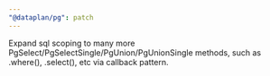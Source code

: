 ```yaml
---
"@dataplan/pg": patch
---
```


Expand sql scoping to many more PgSelect/PgSelectSingle/PgUnion/PgUnionSingle
methods, such as .where(), .select(), etc via callback pattern.
